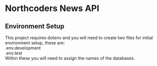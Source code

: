 # Northcoders News API

## Environment Setup

This project requires dotenv and you will need to create two files for initial environment setup, these are:\
.env.development\
.env.test\
Within these you will need to assign the names of the databases.
